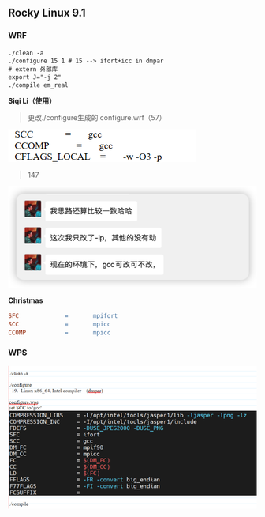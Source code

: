 
## Rocky Linux 9.1
### WRF

```shell
./clean -a
./configure 15 1 # 15 --> ifort+icc in dmpar
# extern 外部库
export J="-j 2"
./compile em_real
```

**Siqi Li（使用）**

> 更改./configure生成的 configure.wrf（57）

![image-change1](./pics/changed1.png)

> 147

![image-change2](./pics/changed2.png)

**Christmas**
```makefile
SFC             =       mpifort
SCC             =       mpicc
CCOMP           =       mpicc
```

### WPS

![image-compile_wps](./pics/compile_wps.png)

